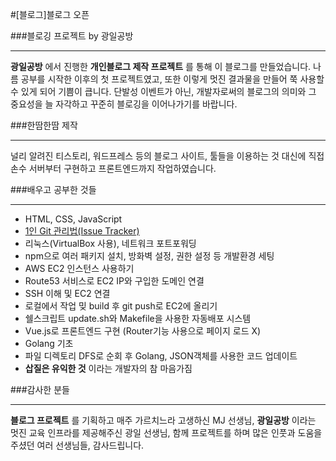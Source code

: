 #[블로그]블로그 오픈

###블로깅 프로젝트 by 광일공방
___
**광일공방** 에서 진행한 **개인블로그 제작 프로젝트** 를 통해 이 블로그를 만들었습니다. 나름 공부를 시작한 이후의 첫 프로젝트였고, 또한 이렇게 멋진 결과물을 만들어 쭉 사용할 수 있게 되어 기쁨이 큽니다. 단발성 이벤트가 아닌, 개발자로써의 블로그의 의미와 그 중요성을 늘 자각하고 꾸준히 블로깅을 이어나가기를 바랍니다.

###한땀한땀 제작
___
널리 알려진 티스토리, 워드프레스 등의 블로그 사이트, 툴들을 이용하는 것 대신에 직접 손수 서버부터 구현하고 프론트엔드까지 작업하였습니다.

###배우고 공부한 것들
___
- HTML, CSS, JavaScript
- [1인 Git 관리법(Issue Tracker)](https://www.huskyhoochu.com/issue-based-version-control-101)
- 리눅스(VirtualBox 사용), 네트워크 포트포워딩
- npm으로 여러 패키지 설치, 방화벽 설정, 권한 설정 등 개발환경 세팅
- AWS EC2 인스턴스 사용하기
- Route53 서비스로 EC2 IP와 구입한 도메인 연결
- SSH 이해 및 EC2 연결
- 로컬에서 작업 밎 build 후 git push로 EC2에 올리기
- 쉘스크립트 update.sh와 Makefile을 사용한 자동배포 시스템
- Vue.js로 프론트엔드 구현 (Router기능 사용으로 페이지 로드 X)
- Golang 기초
- 파일 디렉토리 DFS로 순회 후 Golang, JSON객체를 사용한 코드 업데이트
- **삽질은 유익한 것** 이라는 개발자의 참 마음가짐

###감사한 분들
___
**블로그 프로젝트** 를 기획하고 매주 가르치느라 고생하신 MJ 선생님,
**광일공방** 이라는 멋진 교육 인프라를 제공해주신 광일 선생님,
함께 프로젝트를 하며 많은 인풋과 도움을 주셨던 여러 선생님들,
감사드립니다.
